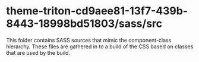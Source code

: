 # theme-triton-cd9aee81-13f7-439b-8443-18998bd51803/sass/src

This folder contains SASS sources that mimic the component-class hierarchy. These files
are gathered in to a build of the CSS based on classes that are used by the build.
